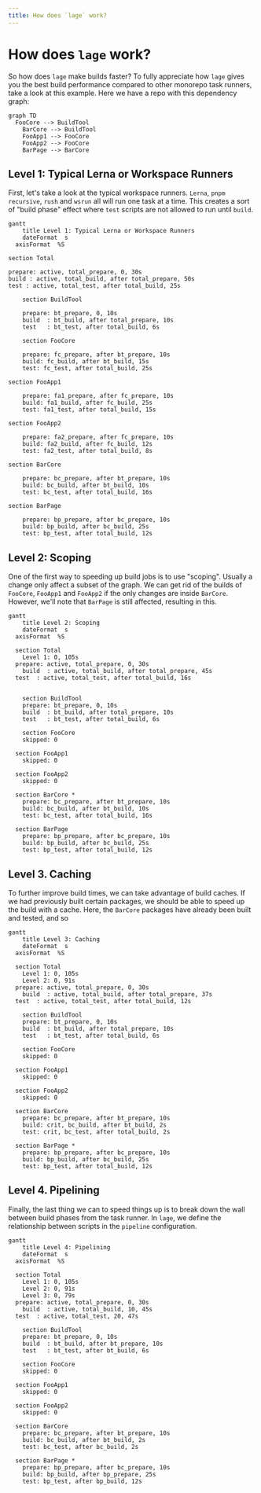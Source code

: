 ```yaml
---
title: How does `lage` work?
---
```


# How does `lage` work?

So how does `lage` make builds faster? To fully appreciate how `lage` gives you the best build performance compared to other monorepo task runners, take a look at this example. Here we have a repo with this dependency graph:

```mermaid
graph TD
  FooCore --> BuildTool
	BarCore --> BuildTool
	FooApp1 --> FooCore
	FooApp2 --> FooCore
	BarPage --> BarCore
```

## Level 1: Typical Lerna or Workspace Runners

First, let's take a look at the typical workspace runners. `Lerna`, `pnpm recursive`, `rush` and `wsrun` all will run one task at a time. This creates a sort of "build phase" effect where `test` scripts are not allowed to run until `build`.

```mermaid
gantt
	title Level 1: Typical Lerna or Workspace Runners
	dateFormat  s
  axisFormat  %S

section Total

prepare: active, total_prepare, 0, 30s
build : active, total_build, after total_prepare, 50s
test : active, total_test, after total_build, 25s

    section BuildTool

    prepare: bt_prepare, 0, 10s
    build  : bt_build, after total_prepare, 10s
    test   : bt_test, after total_build, 6s

    section FooCore

    prepare: fc_prepare, after bt_prepare, 10s
    build: fc_build, after bt_build, 15s
    test: fc_test, after total_build, 25s

section FooApp1

    prepare: fa1_prepare, after fc_prepare, 10s
    build: fa1_build, after fc_build, 25s
    test: fa1_test, after total_build, 15s

section FooApp2

    prepare: fa2_prepare, after fc_prepare, 10s
    build: fa2_build, after fc_build, 12s
    test: fa2_test, after total_build, 8s

section BarCore

    prepare: bc_prepare, after bt_prepare, 10s
    build: bc_build, after bt_build, 10s
    test: bc_test, after total_build, 16s

section BarPage

    prepare: bp_prepare, after bc_prepare, 10s
    build: bp_build, after bc_build, 25s
    test: bp_test, after total_build, 12s
```

## Level 2: Scoping

One of the first way to speeding up build jobs is to use "scoping". Usually a change only affect a subset of the graph. We can get rid of the builds of `FooCore`, `FooApp1` and `FooApp2` if the only changes are inside `BarCore`. However, we'll note that `BarPage` is still affected, resulting in this.

```mermaid
gantt
	title Level 2: Scoping
	dateFormat  s
  axisFormat  %S

  section Total
	Level 1: 0, 105s
  prepare: active, total_prepare, 0, 30s
	build  : active, total_build, after total_prepare, 45s
  test  : active, total_test, after total_build, 16s


	section BuildTool
	prepare: bt_prepare, 0, 10s
	build  : bt_build, after total_prepare, 10s
	test   : bt_test, after total_build, 6s

	section FooCore
	skipped: 0

  section FooApp1
	skipped: 0

  section FooApp2
	skipped: 0

  section BarCore *
	prepare: bc_prepare, after bt_prepare, 10s
	build: bc_build, after bt_build, 10s
	test: bc_test, after total_build, 16s

  section BarPage
	prepare: bp_prepare, after bc_prepare, 10s
	build: bp_build, after bc_build, 25s
	test: bp_test, after total_build, 12s
```

## Level 3. Caching

To further improve build times, we can take advantage of build caches. If we had previously built certain packages, we should be able to speed up the build with a cache. Here, the `BarCore` packages have already been built and tested, and so

```mermaid
gantt
	title Level 3: Caching
	dateFormat  s
  axisFormat  %S

  section Total
	Level 1: 0, 105s
	Level 2: 0, 91s
  prepare: active, total_prepare, 0, 30s
	build  : active, total_build, after total_prepare, 37s
  test  : active, total_test, after total_build, 12s

	section BuildTool
	prepare: bt_prepare, 0, 10s
	build  : bt_build, after total_prepare, 10s
	test   : bt_test, after total_build, 6s

	section FooCore
	skipped: 0

  section FooApp1
	skipped: 0

  section FooApp2
	skipped: 0

  section BarCore
	prepare: bc_prepare, after bt_prepare, 10s
	build: crit, bc_build, after bt_build, 2s
	test: crit, bc_test, after total_build, 2s

  section BarPage *
	prepare: bp_prepare, after bc_prepare, 10s
	build: bp_build, after bc_build, 25s
	test: bp_test, after total_build, 12s
```

## Level 4. Pipelining

Finally, the last thing we can to speed things up is to break down the wall between build phases from the task runner. In `lage`, we define the relationship between scripts in the `pipeline` configuration.

```mermaid
gantt
	title Level 4: Pipelining
	dateFormat  s
  axisFormat  %S

  section Total
	Level 1: 0, 105s
	Level 2: 0, 91s
	Level 3: 0, 79s
  prepare: active, total_prepare, 0, 30s
	build  : active, total_build, 10, 45s
  test  : active, total_test, 20, 47s

	section BuildTool
	prepare: bt_prepare, 0, 10s
	build  : bt_build, after bt_prepare, 10s
	test   : bt_test, after bt_build, 6s

	section FooCore
	skipped: 0

  section FooApp1
	skipped: 0

  section FooApp2
	skipped: 0

  section BarCore
	prepare: bc_prepare, after bt_prepare, 10s
	build: bc_build, after bt_build, 2s
	test: bc_test, after bc_build, 2s

  section BarPage *
	prepare: bp_prepare, after bc_prepare, 10s
	build: bp_build, after bp_prepare, 25s
	test: bp_test, after bp_build, 12s
```
